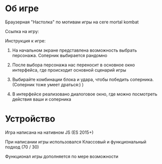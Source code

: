 # Об игре

Браузерная "Настолка" по мотивам игры на сеге mortal kombat

Ссылка на игру: 

Инструкция к игре:

1) На начальном экране представлена возможность выбрать персонажа. Соперник выбирается рандомно

2) После выбора персонажа нас переносит в основное окно интерфейса, где происходит основной сценарий игры

3) Выбирайте комбинации блока и удара, чтобы победить соперника. (Соперник тоже умеет драться:) )

4) В интерфейсе реализовано диалоговое окно, где можно посмотреть действия ваши и соперника


# Устройство

Игра написана на нативном JS (ES 2015+)

При написании игры использовался Классовый и функциональный подход (70 / 30)

Функционал игры дополняется по мере возможности
